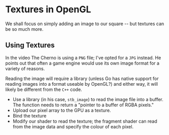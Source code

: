 # Textures in OpenGL

We shall focus on simply adding an image to our square -- but textures can be so much more.

## Using Textures

In the video The Cherno is using a `PNG` file; I've opted for a `JPG` instead. He points out that often a game engine would use its own image format for a variety of reasons.

Reading the image will require a library (unless Go has native support for reading images into a format useable by OpenGL?) and either way, it will likely be different from the `C++` code.

- Use a library (in his case, `stb_image`) to read the image file into a buffer. The function needs to return a "pointer to a buffer of RGBA pixels."
- Upload our pixel array to the GPU as a texture.
- Bind the texture
- Modify our shader to read the texture; the fragment shader can read from the image data and specify the colour of each pixel.
